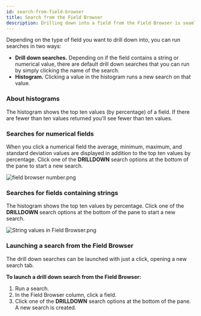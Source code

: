 ```yaml
---
id: search-from-field-browser
title: Search from the Field Browser
description: Drilling down into a field from the Field Browser is seamless for non-aggregate queries.
---
```




Depending on the type of field you want to drill down into, you can run searches in two ways:

* **Drill down searches.** Depending on if the field contains a string or numerical value, there are default drill down searches that you can run by simply clicking the name of the search.
* **Histogram.** Clicking a value in the histogram runs a new search on that value.

### About histograms

The histogram shows the top ten values (by percentage) of a field. If there are fewer than ten values returned you'll see fewer than ten values. 

### Searches for numerical fields

When you click a numerical field the average, minimum, maximum, and standard deviation values are displayed in addition to the top ten values by percentage. Click one of the **DRILLDOWN** search options at the bottom of the pane to start a new search.

![field browser number.png](/img/search/get-started-search/search-page/field-browser-number.png)

### Searches for fields containing strings

The histogram shows the top ten values by percentage. Click one of the **DRILLDOWN** search options at the bottom of the pane to start a new search.

![String values in Field Browser.png](/img/search/get-started-search/search-page/String-values-in-Field-Browser.png)

### Launching a search from the Field Browser

The drill down searches can be launched with just a click, opening a new search tab.

**To launch a drill down search from the Field Browser:**

1. Run a search.
1. In the Field Browser column, click a field.
1. Click one of the **DRILLDOWN** search options at the bottom of the pane. A new search is created.
